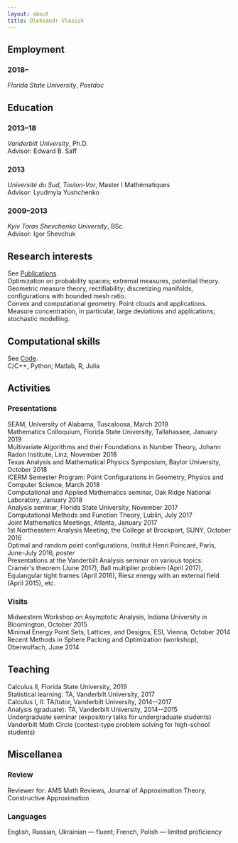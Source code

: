 ```yaml
---
layout: about
title: Oleksandr Vlasiuk
---
```


## Employment
### 2018–
*Florida State University*, *Postdoc*  <br>

## Education
### 2013–18
*Vanderbilt University*, Ph.D.<br>
Advisor: Edward B. Saff  
### 2013
*Université du Sud, Toulon-Var*, Master I Mathématiques<br>
Advisor: Lyudmyla Yushchenko <br>
<!-- GPA: 19.359/20 -->
### 2009–2013
*Kyiv Taras Shevchenko University*, BSc.<br>
Advisor: Igor Shevchuk<br>

<!--## Publications-->
 <!--O.V., T. Michaels, N. Flyer and B. Fornberg, **Fast high-dimensional node generation with variable density**,  preprint. [arXiv:1710.05011v1](https://arxiv.org/abs/1710.05011) <br>-->
 <!--A. Reznikov, E. B. Saff and O. V., **A minimum principle for potentials with application to Chebyshev constants**, Potential Anal.  47  (2017),  no. 2, 235--244. [DOI:10.1007/s11118-017-9618-x](https://doi.org/10.1007/s11118-017-9618-x) <br>-->
 <!--D. P. Hardin, E. B. Saff and O.V., **Generating Point Configurations via Hypersingular Riesz Energy with an External Field**,-->
 <!--SIAM J. Math. Anal.  49  (2017),  no. 1, 646--673. [DOI:10.1137/16m107414x](https://doi.org/10.1137/16M107414X)<br>-->
 <!--D. Leviatan, I. A. Shevchuk and O.V. **Positive results and counterexamples in comonotone approximation II**, J. Approx. Theory  179  (2014), 1--23.  [DOI:10.1016/j.jat.2013.11.004](https://doi.org/10.1016/j.jat.2013.11.004)<br>-->

## Research interests
 See [Publications](/_pages/publist).<br>
 Optimization on probability spaces; extremal measures, potential theory.
 Geometric measure theory, rectifiability; discretizing manifolds, configurations with bounded mesh ratio. <br>
 Convex and computational geometry. Point clouds and applications.<br>
 Measure concentration, in particular, large deviations and applications; stochastic modelling.<br>

## Computational skills
 See [Code](/_pages/code).<br>
 C/C++, Python; Matlab, R, Julia<br>

## Activities
### Presentations
 SEAM, University of Alabama, Tuscaloosa, March 2019<br>
 Mathematics Colloquium, Florida State University, Tallahassee, January 2019<br>
 Multivariate Algorithms and their Foundations in Number Theory, Johann Radon
 Institute, Linz, November 2018<br>
 Texas Analysis and Mathematical Physics Symposium, Baylor University, October 2018<br>
 ICERM Semester Program: Point Configurations in Geometry, Physics and Computer Science, March 2018<br>
 Computational and Applied Mathematics seminar, Oak Ridge National Laboratory, January 2018<br>
 Analysis seminar, Florida State University, November 2017<br>
 Computational Methods and Function Theory, Lublin, July 2017<br>
 Joint Mathematics Meetings, Atlanta, January 2017<br>
 1st Northeastern Analysis Meeting, the College at Brockport, SUNY, October
 2016<br>
 Optimal and random point configurations, Institut Henri Poincaré, Paris, June-July 2016, *poster<br>*
 Presentations at the Vanderbilt Analysis seminar on various topics: Cramér's theorem (June 2017), Ball multiplier problem (April 2017), Equiangular tight frames (April 2016), Riesz energy with an external field (April 2015), etc.<br>
### Visits
 Midwestern Workshop on Asymptotic Analysis, Indiana University in Bloomington, October 2015<br>
 Minimal Energy Point Sets, Lattices, and Designs, ESI, Vienna, October 2014<br>
 Recent Methods in Sphere Packing and Optimization (workshop), Oberwolfach, June 2014<br>

## Teaching
Calculus II, Florida State University, 2019<br>
Statistical learning: TA, Vanderbilt University, 2017<br>
Calculus I, II: TA/tutor, Vanderbilt University, 2014--2017<br>
Analysis (graduate): TA, Vanderbilt University, 2014--2015<br>
Undergraduate seminar (expository talks for undergraduate students)<br>
Vanderbilt Math Circle (contest-type problem solving for high-school students)<br> 

## Miscellanea
### Review 
Reviewer for: AMS Math Reviews, Journal of Approximation Theory, Constructive Approximation
### Languages
English, Russian, Ukrainian — fluent; French, Polish — limited proficiency

